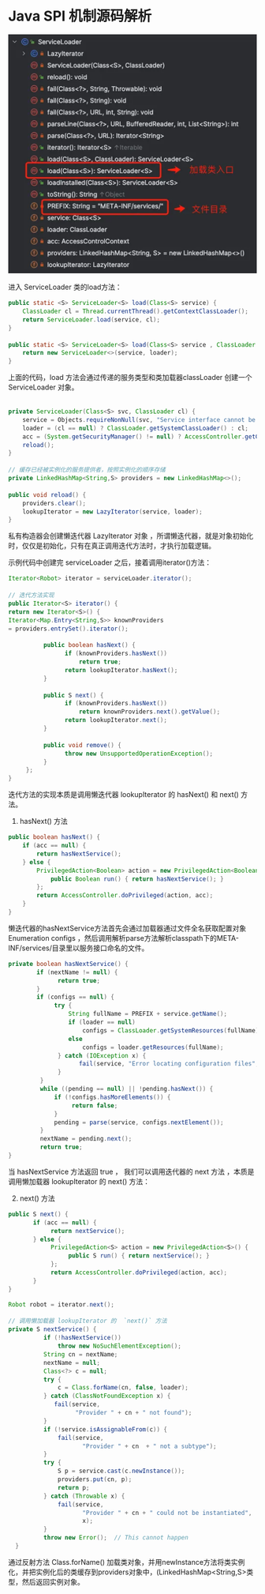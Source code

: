 # Java SPI 机制源码解析
![img.png](img.png)

进入 ServiceLoader 类的load方法：
```java
public static <S> ServiceLoader<S> load(Class<S> service) {
    ClassLoader cl = Thread.currentThread().getContextClassLoader();
    return ServiceLoader.load(service, cl);
}

public static <S> ServiceLoader<S> load(Class<S> service , ClassLoader loader) {
    return new ServiceLoader<>(service, loader);
}
```
上面的代码，load 方法会通过传递的服务类型和类加载器classLoader 创建一个 ServiceLoader 对象。
```java

private ServiceLoader(Class<S> svc, ClassLoader cl) {
    service = Objects.requireNonNull(svc, "Service interface cannot be null");
    loader = (cl == null) ? ClassLoader.getSystemClassLoader() : cl;
    acc = (System.getSecurityManager() != null) ? AccessController.getContext() : null;
    reload();
}

// 缓存已经被实例化的服务提供者，按照实例化的顺序存储
private LinkedHashMap<String,S> providers = new LinkedHashMap<>();

public void reload() {
    providers.clear();
    lookupIterator = new LazyIterator(service, loader);
}
```
私有构造器会创建懒迭代器 LazyIterator 对象 ，所谓懒迭代器，就是对象初始化时，仅仅是初始化，只有在真正调用迭代方法时，才执行加载逻辑。

示例代码中创建完 serviceLoader 之后，接着调用iterator()方法：
```java
Iterator<Robot> iterator = serviceLoader.iterator();

// 迭代方法实现
public Iterator<S> iterator() {
return new Iterator<S>() {
Iterator<Map.Entry<String,S>> knownProviders
= providers.entrySet().iterator();

          public boolean hasNext() {
                if (knownProviders.hasNext())
                    return true;
                return lookupIterator.hasNext();
          }

          public S next() {
                if (knownProviders.hasNext())
                    return knownProviders.next().getValue();
                return lookupIterator.next();
          }

          public void remove() {
                throw new UnsupportedOperationException();
          }
     };
}
```

迭代方法的实现本质是调用懒迭代器 lookupIterator 的 hasNext() 和 next() 方法。

1. hasNext() 方法
```java
public boolean hasNext() {
    if (acc == null) {
        return hasNextService();
    } else {
        PrivilegedAction<Boolean> action = new PrivilegedAction<Boolean>() {
            public Boolean run() { return hasNextService(); }
        };
        return AccessController.doPrivileged(action, acc);
    }
} 
```
懒迭代器的hasNextService方法首先会通过加载器通过文件全名获取配置对象 Enumeration<URL> configs ，然后调用解析parse方法解析classpath下的META-INF/services/目录里以服务接口命名的文件。
```java
private boolean hasNextService() {
        if (nextName != null) {
              return true;
        }
        if (configs == null) {
             try {
                 String fullName = PREFIX + service.getName();
                 if (loader == null)
                     configs = ClassLoader.getSystemResources(fullName);
                 else
                     configs = loader.getResources(fullName);
              } catch (IOException x) {
                    fail(service, "Error locating configuration files", x);
              }
         }
         while ((pending == null) || !pending.hasNext()) {
             if (!configs.hasMoreElements()) {
                  return false;
             }
             pending = parse(service, configs.nextElement());
         }
         nextName = pending.next();
         return true;
}
```
当 hasNextService 方法返回 true ， 我们可以调用迭代器的 next 方法 ，本质是调用懒加载器 lookupIterator 的 next() 方法：

2. next() 方法
```java
public S next() {
       if (acc == null) {
            return nextService();
       } else {
            PrivilegedAction<S> action = new PrivilegedAction<S>() {
                 public S run() { return nextService(); }
            };
            return AccessController.doPrivileged(action, acc);
       }
}
```

```java
Robot robot = iterator.next();

// 调用懒加载器 lookupIterator 的  `next()` 方法
private S nextService() {
          if (!hasNextService())
              throw new NoSuchElementException();
          String cn = nextName;
          nextName = null;
          Class<?> c = null;
          try {
              c = Class.forName(cn, false, loader);
          } catch (ClassNotFoundException x) {
             fail(service,
                   "Provider " + cn + " not found");
          }
          if (!service.isAssignableFrom(c)) {
              fail(service,
                     "Provider " + cn  + " not a subtype");
          }
          try {
              S p = service.cast(c.newInstance());
              providers.put(cn, p);
              return p;
          } catch (Throwable x) {
              fail(service,
                     "Provider " + cn + " could not be instantiated",
                     x);
          }
          throw new Error();  // This cannot happen
  }
```
通过反射方法 Class.forName() 加载类对象，并用newInstance方法将类实例化，并把实例化后的类缓存到providers对象中，(LinkedHashMap<String,S>类型，然后返回实例对象。